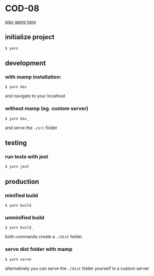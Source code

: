 # COD-08



[play game here](http://student.howest.be/jasper.van.gestel/20162017/COD/GAME)


## initialize project

`$ yarn`



## development

### with mamp installation:

`$ yarn dev`

and navigate to your localhost

### without mamp (eg. custom server)

`$ yarn dev_`

and serve the `./src` folder




## testing

### run tests with jest

`$ yarn jest`




## production

### minified build

`$ yarn build`


### unminified build

`$ yarn build_`

both commands create a `./dist` folder.

### serve dist folder with mamp

`$ yarn serve`

alternatively you can serve the `./dist` folder yourself in a custom server
